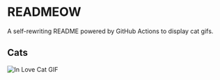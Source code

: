 # READMEOW

A self-rewriting README powered by GitHub Actions to display cat gifs.

## Cats

![In Love Cat GIF](https://media1.giphy.com/media/v1.Y2lkPTlhY2QwMmRhZ3FnNjdmY2MxY25kc2FneXVudnR3eW0xa3VubDVoZXllNWtrcmM2cyZlcD12MV9naWZzX3NlYXJjaCZjdD1n/MDJ9IbxxvDUQM/200.gif)
